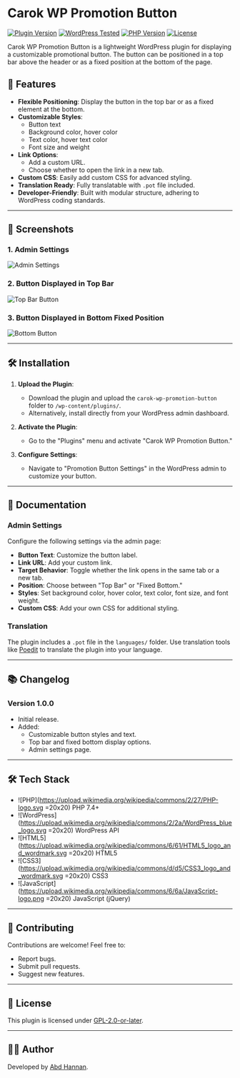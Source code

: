 # Carok WP Promotion Button

[![Plugin Version](https://img.shields.io/badge/version-1.0.0-blue.svg)](https://github.com/abdhannan/carok-wp-promotion-button)
[![WordPress Tested](https://img.shields.io/badge/WordPress-6.7%20Tested-brightgreen.svg)](https://wordpress.org/)
[![PHP Version](https://img.shields.io/badge/PHP-7.4%2B-blue.svg)](https://php.net)
[![License](https://img.shields.io/badge/license-GPL--2.0%20or%20later-green.svg)](https://www.gnu.org/licenses/gpl-2.0.html)

Carok WP Promotion Button is a lightweight WordPress plugin for displaying a customizable promotional button. The button can be positioned in a top bar above the header or as a fixed position at the bottom of the page.

## 🚀 Features

- **Flexible Positioning**: Display the button in the top bar or as a fixed element at the bottom.
- **Customizable Styles**:
  - Button text
  - Background color, hover color
  - Text color, hover text color
  - Font size and weight
- **Link Options**:
  - Add a custom URL.
  - Choose whether to open the link in a new tab.
- **Custom CSS**: Easily add custom CSS for advanced styling.
- **Translation Ready**: Fully translatable with `.pot` file included.
- **Developer-Friendly**: Built with modular structure, adhering to WordPress coding standards.

---

## 📸 Screenshots

### 1. Admin Settings
![Admin Settings](https://yourdomain.com/screenshots/admin-settings.png)

### 2. Button Displayed in Top Bar
![Top Bar Button](https://yourdomain.com/screenshots/top-bar.png)

### 3. Button Displayed in Bottom Fixed Position
![Bottom Button](https://yourdomain.com/screenshots/bottom-button.png)

---

## 🛠️ Installation

1. **Upload the Plugin**:
   - Download the plugin and upload the `carok-wp-promotion-button` folder to `/wp-content/plugins/`.
   - Alternatively, install directly from your WordPress admin dashboard.

2. **Activate the Plugin**:
   - Go to the "Plugins" menu and activate "Carok WP Promotion Button."

3. **Configure Settings**:
   - Navigate to "Promotion Button Settings" in the WordPress admin to customize your button.

---

## 📖 Documentation

### **Admin Settings**
Configure the following settings via the admin page:
- **Button Text**: Customize the button label.
- **Link URL**: Add your custom link.
- **Target Behavior**: Toggle whether the link opens in the same tab or a new tab.
- **Position**: Choose between "Top Bar" or "Fixed Bottom."
- **Styles**: Set background color, hover color, text color, font size, and font weight.
- **Custom CSS**: Add your own CSS for additional styling.

### **Translation**
The plugin includes a `.pot` file in the `languages/` folder. Use translation tools like [Poedit](https://poedit.net/) to translate the plugin into your language.

---

## 📚 Changelog

### Version 1.0.0
- Initial release.
- Added:
  - Customizable button styles and text.
  - Top bar and fixed bottom display options.
  - Admin settings page.

---

## 🛠️ Tech Stack

- ![PHP](https://upload.wikimedia.org/wikipedia/commons/2/27/PHP-logo.svg =20x20) PHP 7.4+
- ![WordPress](https://upload.wikimedia.org/wikipedia/commons/2/2a/WordPress_blue_logo.svg =20x20) WordPress API
- ![HTML5](https://upload.wikimedia.org/wikipedia/commons/6/61/HTML5_logo_and_wordmark.svg =20x20) HTML5
- ![CSS3](https://upload.wikimedia.org/wikipedia/commons/d/d5/CSS3_logo_and_wordmark.svg =20x20) CSS3
- ![JavaScript](https://upload.wikimedia.org/wikipedia/commons/6/6a/JavaScript-logo.png =20x20) JavaScript (jQuery)

---

## 🤝 Contributing

Contributions are welcome! Feel free to:
- Report bugs.
- Submit pull requests.
- Suggest new features.

---

## 📝 License

This plugin is licensed under [GPL-2.0-or-later](https://www.gnu.org/licenses/gpl-2.0.html).

---

## 👨‍💻 Author

Developed by [Abd Hannan](https://abdhannan.codes).

